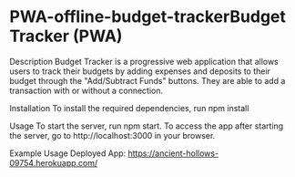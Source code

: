 # PWA-offline-budget-trackerBudget Tracker (PWA)

Description
Budget Tracker is a progressive web application that allows users to track their budgets by adding expenses and deposits to their budget through the "Add/Subtract Funds" buttons. They are able to add a transaction with or without a connection. 

Installation
To install the required dependencies, run npm install

Usage
To start the server, run npm start. To access the app after starting the server, go to http://localhost:3000 in your browser.

Example Usage
Deployed App: https://ancient-hollows-09754.herokuapp.com/
